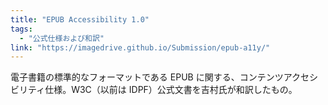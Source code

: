 ```yaml
---
title: "EPUB Accessibility 1.0"
tags:
  - "公式仕様および和訳"
link: "https://imagedrive.github.io/Submission/epub-a11y/"
---
```


電子書籍の標準的なフォーマットである EPUB に関する、コンテンツアクセシビリティ仕様。W3C（以前は IDPF）公式文書を吉村氏が和訳したもの。
